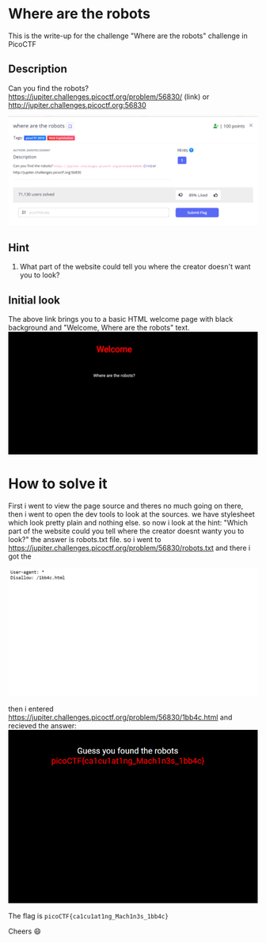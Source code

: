 # Where are the robots

This is the write-up for the challenge "Where are the robots" challenge in PicoCTF
## Description
Can you find the robots? https://jupiter.challenges.picoctf.org/problem/56830/ (link) or http://jupiter.challenges.picoctf.org:56830

![](images/task.png)

## Hint
1. What part of the website could tell you where the creator doesn't want you to look?

## Initial look
The above link brings you to a basic HTML welcome page with black background and "Welcome, Where are the robots" text.
![](images/front.png)

# How to solve it

First i went to view the page source and theres no much going on there,
then i went to open the dev tools to look at the sources.
we have stylesheet which look pretty plain and nothing else.
so now i look at the hint: "Which part of the website could you tell where the creator doesnt wanty you to look?"
the answer is robots.txt file. so i went to https://jupiter.challenges.picoctf.org/problem/56830/robots.txt
and there i got the

![](images/robots_txt_page.png)

then i entered https://jupiter.challenges.picoctf.org/problem/56830/1bb4c.html
and recieved the answer:
![](images/answer.png)


The flag is `picoCTF{ca1cu1at1ng_Mach1n3s_1bb4c}`

Cheers 😄